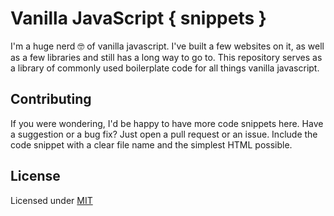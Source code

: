 # Vanilla JavaScript { snippets }

I'm a huge nerd :nerd_face: of vanilla javascript. I've built a few websites on it, as well as a few libraries and still has a long way to go to. This repository serves as a library of commonly used boilerplate code for all things vanilla javascript.

## Contributing

If you were wondering, I'd be happy to have more code snippets here. Have a suggestion or a bug fix? Just open a pull request or an issue. Include the code snippet with a clear file name and the simplest HTML possible.

## License

Licensed under [MIT](LICENSE)